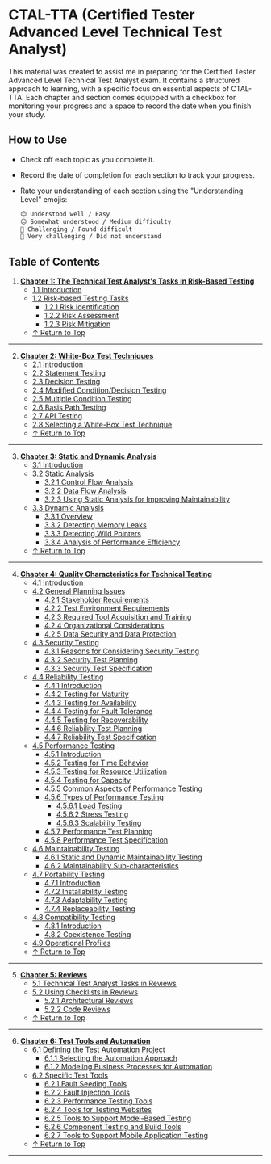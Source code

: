 # CTAL-TTA (Certified Tester Advanced Level Technical Test Analyst)

This material was created to assist me in preparing for the Certified Tester Advanced Level Technical Test Analyst exam. It contains a structured approach to learning, with a specific focus on essential aspects of CTAL-TTA. Each chapter and section comes equipped with a checkbox for monitoring your progress and a space to record the date when you finish your study.

## How to Use

- Check off each topic as you complete it.
- Record the date of completion for each section to track your progress.
- Rate your understanding of each section using the "Understanding Level" emojis:

  ```markdown
  😊 Understood well / Easy
  😐 Somewhat understood / Medium difficulty
  🤢 Challenging / Found difficult
  🤮 Very challenging / Did not understand
  ```

## Table of Contents

1. **[Chapter 1: The Technical Test Analyst's Tasks in Risk-Based Testing](pages/1-technical-test-analysts-tasks-in-risk-based-testing/1.1-introduction.md)**
   - [1.1 Introduction](pages/1-technical-test-analysts-tasks-in-risk-based-testing/1.1-introduction.md)
   - [1.2 Risk-based Testing Tasks](pages/1-technical-test-analysts-tasks-in-risk-based-testing/1.2-risk-based-testing-tasks.md)
     - [1.2.1 Risk Identification](pages/1-technical-test-analysts-tasks-in-risk-based-testing/1.2-risk-based-testing-tasks.md#121-risk-identification)
     - [1.2.2 Risk Assessment](pages/1-technical-test-analysts-tasks-in-risk-based-testing/1.2-risk-based-testing-tasks.md#122-risk-assessment)
     - [1.2.3 Risk Mitigation](pages/1-technical-test-analysts-tasks-in-risk-based-testing/1.2-risk-based-testing-tasks.md#123-risk-mitigation)
   - [↑ Return to Top](#table-of-contents)

---

2. **[Chapter 2: White-Box Test Techniques](pages/2-white-box-test-techniques/2.1-introduction.md)**
   - [2.1 Introduction](pages/2-white-box-test-techniques/2.1-introduction.md)
   - [2.2 Statement Testing](pages/2-white-box-test-techniques/2.2-statement-testing.md)
   - [2.3 Decision Testing](pages/2-white-box-test-techniques/2.3-decision-testing.md)
   - [2.4 Modified Condition/Decision Testing](pages/2-white-box-test-techniques/2.4-modified-condition-decision-testing.md)
   - [2.5 Multiple Condition Testing](pages/2-white-box-test-techniques/2.5-multiple-condition-testing.md)
   - [2.6 Basis Path Testing](pages/2-white-box-test-techniques/2.6-basis-path-testing.md)
   - [2.7 API Testing](pages/2-white-box-test-techniques/2.7-api-testing.md)
   - [2.8 Selecting a White-Box Test Technique](pages/2-white-box-test-techniques/2.8-selecting-a-white-box-test-technique.md)
   - [↑ Return to Top](#table-of-contents)

---

3. **[Chapter 3: Static and Dynamic Analysis](pages/3-static-and-dynamic-analysis/3.1-introduction.md)**
   - [3.1 Introduction](pages/3-static-and-dynamic-analysis/3.1-introduction.md)
   - [3.2 Static Analysis](pages/3-static-and-dynamic-analysis/3.2-static-analysis.md)
     - [3.2.1 Control Flow Analysis](pages/3-static-and-dynamic-analysis/3.2-static-analysis.md#321-control-flow-analysis)
     - [3.2.2 Data Flow Analysis](pages/3-static-and-dynamic-analysis/3.2-static-analysis.md#322-data-flow-analysis)
     - [3.2.3 Using Static Analysis for Improving Maintainability](pages/3-static-and-dynamic-analysis/3.2-static-analysis.md#323-using-static-analysis-for-improving-maintainability)
   - [3.3 Dynamic Analysis](pages/3-static-and-dynamic-analysis/3.3-dynamic-analysis.md)
     - [3.3.1 Overview](pages/3-static-and-dynamic-analysis/3.3-dynamic-analysis.md#331-overview)
     - [3.3.2 Detecting Memory Leaks](pages/3-static-and-dynamic-analysis/3.3-dynamic-analysis.md#332-detecting-memory-leaks)
     - [3.3.3 Detecting Wild Pointers](pages/3-static-and-dynamic-analysis/3.3-dynamic-analysis.md#333-detecting-wild-pointers)
     - [3.3.4 Analysis of Performance Efficiency](pages/3-static-and-dynamic-analysis/3.3-dynamic-analysis.md#334-analysis-of-performance-efficiency)
   - [↑ Return to Top](#table-of-contents)

---

4. **[Chapter 4: Quality Characteristics for Technical Testing](pages/4-quality-characteristics-for-technical-testing/4.1-introduction.md)**
   - [4.1 Introduction](pages/4-quality-characteristics-for-technical-testing/4.1-introduction.md)
   - [4.2 General Planning Issues](pages/4-quality-characteristics-for-technical-testing/4.2-general-planning-issues.md)
     - [4.2.1 Stakeholder Requirements](pages/4-quality-characteristics-for-technical-testing/4.2-general-planning-issues.md#421-stakeholder-requirements)
     - [4.2.2 Test Environment Requirements](pages/4-quality-characteristics-for-technical-testing/4.2-general-planning-issues.md#422-test-environment-requirements)
     - [4.2.3 Required Tool Acquisition and Training](pages/4-quality-characteristics-for-technical-testing/4.2-general-planning-issues.md#423-required-tool-acquisition-and-training)
     - [4.2.4 Organizational Considerations](pages/4-quality-characteristics-for-technical-testing/4.2-general-planning-issues.md#424-organizational-considerations)
     - [4.2.5 Data Security and Data Protection](pages/4-quality-characteristics-for-technical-testing/4.2-general-planning-issues.md#425-data-security-and-data-protection)
   - [4.3 Security Testing](pages/4-quality-characteristics-for-technical-testing/4.3-security-testing.md)
     - [4.3.1 Reasons for Considering Security Testing](pages/4-quality-characteristics-for-technical-testing/4.3-security-testing.md#431-reasons-for-considering-security-testing)
     - [4.3.2 Security Test Planning](pages/4-quality-characteristics-for-technical-testing/4.3-security-testing.md#432-security-test-planning)
     - [4.3.3 Security Test Specification](pages/4-quality-characteristics-for-technical-testing/4.3-security-testing.md#433-security-test-specification)
   - [4.4 Reliability Testing](pages/4-quality-characteristics-for-technical-testing/4.4-reliability-testing.md)
     - [4.4.1 Introduction](pages/4-quality-characteristics-for-technical-testing/4.4-reliability-testing.md#441-introduction)
     - [4.4.2 Testing for Maturity](pages/4-quality-characteristics-for-technical-testing/4.4-reliability-testing.md#442-testing-for-maturity)
     - [4.4.3 Testing for Availability](pages/4-quality-characteristics-for-technical-testing/4.4-reliability-testing.md#443-testing-for-availability)
     - [4.4.4 Testing for Fault Tolerance](pages/4-quality-characteristics-for-technical-testing/4.4-reliability-testing.md#444-testing-for-fault-tolerance)
     - [4.4.5 Testing for Recoverability](pages/4-quality-characteristics-for-technical-testing/4.4-reliability-testing.md#445-testing-for-recoverability)
     - [4.4.6 Reliability Test Planning](pages/4-quality-characteristics-for-technical-testing/4.4-reliability-testing.md#446-reliability-test-planning)
     - [4.4.7 Reliability Test Specification](pages/4-quality-characteristics-for-technical-testing/4.4-reliability-testing.md#447-reliability-test-specification)
   - [4.5 Performance Testing](pages/4-quality-characteristics-for-technical-testing/4.5-performance-testing.md)
     - [4.5.1 Introduction](pages/4-quality-characteristics-for-technical-testing/4.5-performance-testing.md#451-introduction)
     - [4.5.2 Testing for Time Behavior](pages/4-quality-characteristics-for-technical-testing/4.5-performance-testing.md#452-testing-for-time-behavior)
     - [4.5.3 Testing for Resource Utilization](pages/4-quality-characteristics-for-technical-testing/4.5-performance-testing.md#453-testing-for-resource-utilization)
     - [4.5.4 Testing for Capacity](pages/4-quality-characteristics-for-technical-testing/4.5-performance-testing.md#454-testing-for-capacity)
     - [4.5.5 Common Aspects of Performance Testing](pages/4-quality-characteristics-for-technical-testing/4.5-performance-testing.md#455-common-aspects-of-performance-testing)
     - [4.5.6 Types of Performance Testing](pages/4-quality-characteristics-for-technical-testing/4.5-performance-testing.md#456-types-of-performance-testing)
       - [4.5.6.1 Load Testing](pages/4-quality-characteristics-for-technical-testing/4.5-performance-testing.md#4561-load-testing)
       - [4.5.6.2 Stress Testing](pages/4-quality-characteristics-for-technical-testing/4.5-performance-testing.md#4562-stress-testing)
       - [4.5.6.3 Scalability Testing](pages/4-quality-characteristics-for-technical-testing/4.5-performance-testing.md#4563-scalability-testing)
     - [4.5.7 Performance Test Planning](pages/4-quality-characteristics-for-technical-testing/4.5-performance-testing.md#457-performance-test-planning)
     - [4.5.8 Performance Test Specification](pages/4-quality-characteristics-for-technical-testing/4.5-performance-testing.md#458-performance-test-specification)
   - [4.6 Maintainability Testing](pages/4-quality-characteristics-for-technical-testing/4.6-maintainability-testing.md)
     - [4.6.1 Static and Dynamic Maintainability Testing](pages/4-quality-characteristics-for-technical-testing/4.6-maintainability-testing.md#461-static-and-dynamic-maintainability-testing)
     - [4.6.2 Maintainability Sub-characteristics](pages/4-quality-characteristics-for-technical-testing/4.6-maintainability-testing.md#462-maintainability-sub-characteristics)
   - [4.7 Portability Testing](pages/4-quality-characteristics-for-technical-testing/4.7-portability-testing.md)
     - [4.7.1 Introduction](pages/4-quality-characteristics-for-technical-testing/4.7-portability-testing.md#471-introduction)
     - [4.7.2 Installability Testing](pages/4-quality-characteristics-for-technical-testing/4.7-portability-testing.md#472-installability-testing)
     - [4.7.3 Adaptability Testing](pages/4-quality-characteristics-for-technical-testing/4.7-portability-testing.md#473-adaptability-testing)
     - [4.7.4 Replaceability Testing](pages/4-quality-characteristics-for-technical-testing/4.7-portability-testing.md#474-replaceability-testing)
   - [4.8 Compatibility Testing](pages/4-quality-characteristics-for-technical-testing/4.8-compatibility-testing.md)
     - [4.8.1 Introduction](pages/4-quality-characteristics-for-technical-testing/4.8-compatibility-testing.md#481-introduction)
     - [4.8.2 Coexistence Testing](pages/4-quality-characteristics-for-technical-testing/4.8-compatibility-testing.md#482-coexistence-testing)
   - [4.9 Operational Profiles](pages/4-quality-characteristics-for-technical-testing/4.9-operational-profiles.md)
   - [↑ Return to Top](#table-of-contents)

---

5. **[Chapter 5: Reviews](pages/5-reviews/5.1-technical-test-analyst-tasks-in-reviews.md)**
   - [5.1 Technical Test Analyst Tasks in Reviews](pages/5-reviews/5.1-technical-test-analyst-tasks-in-reviews.md)
   - [5.2 Using Checklists in Reviews](pages/5-reviews/5.2-using-checklists-in-reviews.md)
     - [5.2.1 Architectural Reviews](pages/5-reviews/5.2-using-checklists-in-reviews.md#521-architectural-reviews)
     - [5.2.2 Code Reviews](pages/5-reviews/5.2-using-checklists-in-reviews.md#522-code-reviews)
   - [↑ Return to Top](#table-of-contents)

---

6. **[Chapter 6: Test Tools and Automation](pages/6-test-tools-and-automation/6.1-defining-the-test-automation-project.md)**
   - [6.1 Defining the Test Automation Project](pages/6-test-tools-and-automation/6.1-defining-the-test-automation-project.md)
     - [6.1.1 Selecting the Automation Approach](pages/6-test-tools-and-automation/6.1-defining-the-test-automation-project.md#611-selecting-the-automation-approach)
     - [6.1.2 Modeling Business Processes for Automation](pages/6-test-tools-and-automation/6.1-defining-the-test-automation-project.md#612-modeling-business-processes-for-automation)
   - [6.2 Specific Test Tools](pages/6-test-tools-and-automation/6.2-specific-test-tools.md)
     - [6.2.1 Fault Seeding Tools](pages/6-test-tools-and-automation/6.2-specific-test-tools.md#621-fault-seeding-tools)
     - [6.2.2 Fault Injection Tools](pages/6-test-tools-and-automation/6.2-specific-test-tools.md#622-fault-injection-tools)
     - [6.2.3 Performance Testing Tools](pages/6-test-tools-and-automation/6.2-specific-test-tools.md#623-performance-testing-tools)
     - [6.2.4 Tools for Testing Websites](pages/6-test-tools-and-automation/6.2-specific-test-tools.md#624-tools-for-testing-websites)
     - [6.2.5 Tools to Support Model-Based Testing](pages/6-test-tools-and-automation/6.2-specific-test-tools.md#625-tools-to-support-model-based-testing)
     - [6.2.6 Component Testing and Build Tools](pages/6-test-tools-and-automation/6.2-specific-test-tools.md#626-component-testing-and-build-tools)
     - [6.2.7 Tools to Support Mobile Application Testing](pages/6-test-tools-and-automation/6.2-specific-test-tools.md#627-tools-to-support-mobile-application-testing)
   - [↑ Return to Top](#table-of-contents)

---
